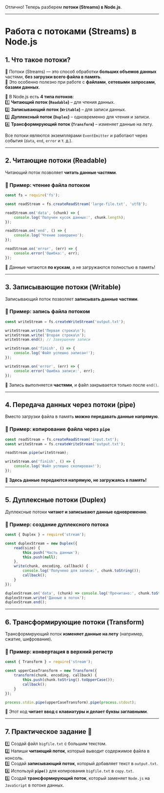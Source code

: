 Отлично! Теперь разберем **потоки (Streams) в Node.js**.  

---

# **Работа с потоками (Streams) в Node.js**  

## **1. Что такое потоки?**  
🔹 Потоки (Streams) — это способ обработки **больших объемов данных** частями, **без загрузки всего файла в память**.  
🔹 Это особенно полезно при работе с **файлами**, **сетевыми запросами**, **базами данных**.  

📌 В Node.js есть **4 типа потоков**:  
1️⃣ **Читающий поток (`Readable`)** – для чтения данных.  
2️⃣ **Записывающий поток (`Writable`)** – для записи данных.  
3️⃣ **Дуплексный поток (`Duplex`)** – одновременно для чтения и записи.  
4️⃣ **Трансформирующий поток (`Transform`)** – изменяет данные на лету.  

Все потоки являются экземплярами `EventEmitter` и работают через события (`data`, `end`, `error` и т. д.).  

---

## **2. Читающие потоки (Readable)**  
Читающий поток позволяет **читать данные частями**.  

### **📌 Пример: чтение файла потоком**
```js
const fs = require('fs');

const readStream = fs.createReadStream('large-file.txt', 'utf8');

readStream.on('data', (chunk) => {
    console.log('Получен кусок данных:', chunk.length);
});

readStream.on('end', () => {
    console.log('Чтение завершено');
});

readStream.on('error', (err) => {
    console.error('Ошибка:', err);
});
```
🔹 Данные читаются **по кускам**, а не загружаются полностью в память!  

---

## **3. Записывающие потоки (Writable)**  
Записывающий поток позволяет **записывать данные частями**.  

### **📌 Пример: запись файла потоком**
```js
const writeStream = fs.createWriteStream('output.txt');

writeStream.write('Первая строка\n');
writeStream.write('Вторая строка\n');
writeStream.end(); // Завершение записи

writeStream.on('finish', () => {
    console.log('Файл успешно записан!');
});

writeStream.on('error', (err) => {
    console.error('Ошибка записи:', err);
});
```
🔹 Запись выполняется **частями**, и файл закрывается только после `end()`.  

---

## **4. Передача данных через потоки (pipe)**  
Вместо загрузки файла в память **можно передавать данные напрямую**.  

### **📌 Пример: копирование файла через `pipe`**
```js
const readStream = fs.createReadStream('input.txt');
const writeStream = fs.createWriteStream('output.txt');

readStream.pipe(writeStream);

writeStream.on('finish', () => {
    console.log('Файл успешно скопирован!');
});
```
📌 **Здесь данные передаются напрямую, не загружаясь в память!**  

---

## **5. Дуплексные потоки (Duplex)**  
Дуплексные потоки **читают и записывают данные одновременно**.  

### **📌 Пример: создание дуплексного потока**
```js
const { Duplex } = require('stream');

const duplexStream = new Duplex({
    read(size) {
        this.push('Часть данных');
        this.push(null);
    },
    write(chunk, encoding, callback) {
        console.log('Получено для записи:', chunk.toString());
        callback();
    }
});

duplexStream.on('data', (chunk) => console.log('Прочитано:', chunk.toString()));
duplexStream.write('Данные в поток');
duplexStream.end();
```

---

## **6. Трансформирующие потоки (Transform)**  
Трансформирующий поток **изменяет данные на лету** (например, сжатие, шифрование).  

### **📌 Пример: конвертация в верхний регистр**
```js
const { Transform } = require('stream');

const upperCaseTransform = new Transform({
    transform(chunk, encoding, callback) {
        this.push(chunk.toString().toUpperCase());
        callback();
    }
});

process.stdin.pipe(upperCaseTransform).pipe(process.stdout);
```
📌 Этот код **читает ввод с клавиатуры и делает буквы заглавными**.  

---

## **7. Практическое задание 🚀**
1️⃣ Создай файл `bigfile.txt` с большим текстом.  
2️⃣ Напиши **читающий поток**, который выводит содержимое файла в консоль.  
3️⃣ Создай **записывающий поток**, который добавляет текст в `output.txt`.  
4️⃣ Используй **`pipe()`** для копирования `bigfile.txt` в `copy.txt`.  
5️⃣ Создай **трансформирующий поток**, который заменяет `Node.js` на `JavaScript` в потоке данных.  
